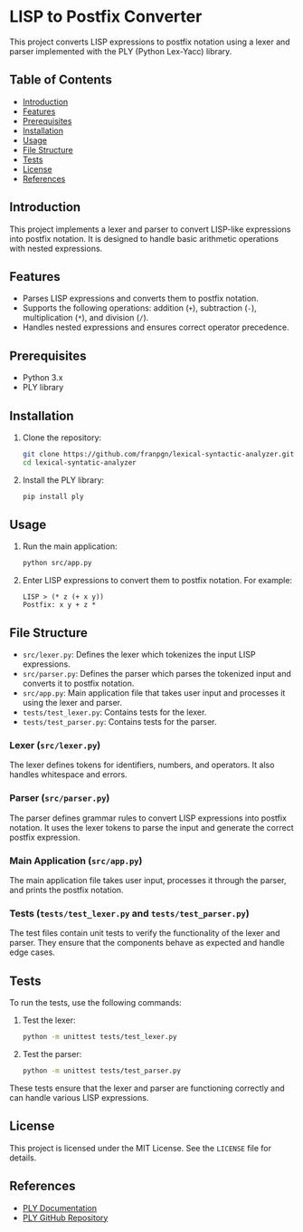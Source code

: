 # LISP to Postfix Converter

This project converts LISP expressions to postfix notation using a lexer and parser implemented with the PLY (Python Lex-Yacc) library.

## Table of Contents
- [Introduction](#introduction)
- [Features](#features)
- [Prerequisites](#prerequisites)
- [Installation](#installation)
- [Usage](#usage)
- [File Structure](#file-structure)
- [Tests](#tests)
- [License](#license)
- [References](#references)

## Introduction

This project implements a lexer and parser to convert LISP-like expressions into postfix notation. It is designed to handle basic arithmetic operations with nested expressions.

## Features

- Parses LISP expressions and converts them to postfix notation.
- Supports the following operations: addition (`+`), subtraction (`-`), multiplication (`*`), and division (`/`).
- Handles nested expressions and ensures correct operator precedence.

## Prerequisites

- Python 3.x
- PLY library

## Installation

1. Clone the repository:
    ```sh
    git clone https://github.com/franpgn/lexical-syntactic-analyzer.git
    cd lexical-syntatic-analyzer
    ```

2. Install the PLY library:
    ```sh
    pip install ply
    ```

## Usage

1. Run the main application:
    ```sh
    python src/app.py
    ```

2. Enter LISP expressions to convert them to postfix notation. For example:
    ```plaintext
    LISP > (* z (+ x y))
    Postfix: x y + z *
    ```

## File Structure

- `src/lexer.py`: Defines the lexer which tokenizes the input LISP expressions.
- `src/parser.py`: Defines the parser which parses the tokenized input and converts it to postfix notation.
- `src/app.py`: Main application file that takes user input and processes it using the lexer and parser.
- `tests/test_lexer.py`: Contains tests for the lexer.
- `tests/test_parser.py`: Contains tests for the parser.

### Lexer (`src/lexer.py`)

The lexer defines tokens for identifiers, numbers, and operators. It also handles whitespace and errors.

### Parser (`src/parser.py`)

The parser defines grammar rules to convert LISP expressions into postfix notation. It uses the lexer tokens to parse the input and generate the correct postfix expression.

### Main Application (`src/app.py`)

The main application file takes user input, processes it through the parser, and prints the postfix notation.

### Tests (`tests/test_lexer.py` and `tests/test_parser.py`)

The test files contain unit tests to verify the functionality of the lexer and parser. They ensure that the components behave as expected and handle edge cases.

## Tests

To run the tests, use the following commands:

1. Test the lexer:
    ```sh
    python -m unittest tests/test_lexer.py
    ```

2. Test the parser:
    ```sh
    python -m unittest tests/test_parser.py
    ```

These tests ensure that the lexer and parser are functioning correctly and can handle various LISP expressions.

## License

This project is licensed under the MIT License. See the `LICENSE` file for details.

## References

- [PLY Documentation](https://github.com/dabeaz/ply/blob/master/doc/ply.md)
- [PLY GitHub Repository](https://github.com/dabeaz/ply?tab=readme-ov-file)
